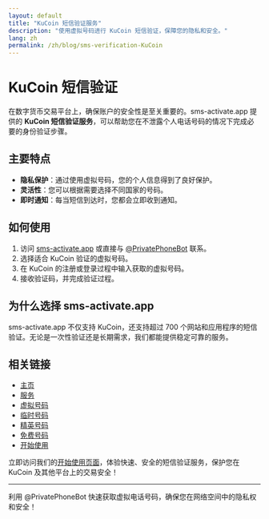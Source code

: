 ```yaml
---
layout: default
title: "KuCoin 短信验证服务"
description: "使用虚拟号码进行 KuCoin 短信验证，保障您的隐私和安全。"
lang: zh
permalink: /zh/blog/sms-verification-KuCoin
---
```


# KuCoin 短信验证

在数字货币交易平台上，确保账户的安全性是至关重要的。sms-activate.app 提供的 **KuCoin 短信验证服务**，可以帮助您在不泄露个人电话号码的情况下完成必要的身份验证步骤。

## 主要特点

- **隐私保护**：通过使用虚拟号码，您的个人信息得到了良好保护。
- **灵活性**：您可以根据需要选择不同国家的号码。
- **即时通知**：每当短信到达时，您都会立即收到通知。

## 如何使用

1. 访问 [sms-activate.app](https://sms-activate.app) 或直接与 [@PrivatePhoneBot](https://t.me/PrivatePhoneBot) 联系。
2. 选择适合 KuCoin 验证的虚拟号码。
3. 在 KuCoin 的注册或登录过程中输入获取的虚拟号码。
4. 接收验证码，并完成验证过程。

## 为什么选择 sms-activate.app

sms-activate.app 不仅支持 KuCoin，还支持超过 700 个网站和应用程序的短信验证。无论是一次性验证还是长期需求，我们都能提供稳定可靠的服务。

## 相关链接

- [主页](/zh/)
- [服务](/zh/services)
- [虚拟号码](/zh/virtual-phone-numbers)
- [临时号码](/zh/temporary-phone-numbers)
- [精英号码](/zh/elite-phone-numbers)
- [免费号码](/zh/free-phone-numbers)
- [开始使用](/zh/get-started)

立即访问我们的[开始使用页面](https://sms-activate.app/get-started)，体验快速、安全的短信验证服务，保护您在 KuCoin 及其他平台上的交易安全！

---

利用 @PrivatePhoneBot 快速获取虚拟电话号码，确保您在网络空间中的隐私权和安全！
